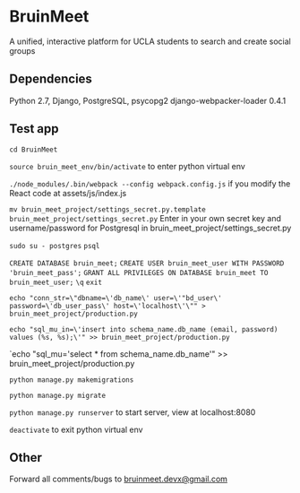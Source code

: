 # BruinMeet
A unified, interactive platform for UCLA students to search and create social groups

## Dependencies
Python 2.7, Django, PostgreSQL, psycopg2 django-webpacker-loader 0.4.1

## Test app
`cd BruinMeet`

`source bruin_meet_env/bin/activate` to enter python virtual env

`./node_modules/.bin/webpack --config webpack.config.js` if you modify the React code at assets/js/index.js

`mv bruin_meet_project/settings_secret.py.template bruin_meet_project/settings_secret.py`
Enter in your own secret key and username/password for Postgresql in bruin_meet_project/settings_secret.py

`sudo su - postgres`
`psql`

`CREATE DATABASE bruin_meet;`
`CREATE USER bruin_meet_user WITH PASSWORD 'bruin_meet_pass';`
`GRANT ALL PRIVILEGES ON DATABASE bruin_meet TO bruin_meet_user;`
`\q`
`exit`   

`echo "conn_str=\"dbname=\'db_name\' user=\'"bd_user\' password=\'db_user_pass\' host=\'localhost\'\"" > bruin_meet_project/production.py`

`echo "sql_mu_in=\'insert into schema_name.db_name (email, password) values (%s, %s);\'" >> bruin_meet_project/production.py`

`echo "sql_mu=\'select * from schema_name.db_name\'" >> bruin_meet_project/production.py

`python manage.py makemigrations`

`python manage.py migrate`

`python manage.py runserver` to start server, view at localhost:8080

`deactivate` to exit python virtual env

## Other
Forward all comments/bugs to bruinmeet.devx@gmail.com
